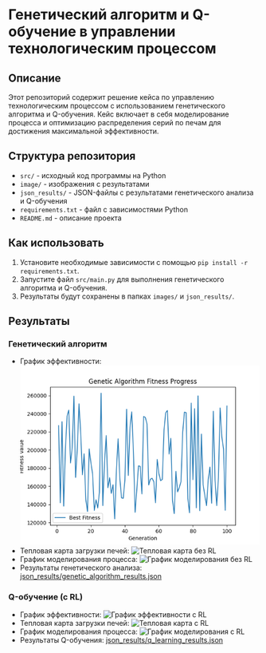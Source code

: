 # Генетический алгоритм и Q-обучение в управлении технологическим процессом

## Описание

Этот репозиторий содержит решение кейса по управлению технологическим процессом с использованием генетического алгоритма и Q-обучения. Кейс включает в себя моделирование процесса и оптимизацию распределения серий по печам для достижения максимальной эффективности.

## Структура репозитория

- `src/` - исходный код программы на Python
- `image/` - изображения с результатами
- `json_results/` - JSON-файлы с результатами генетического анализа и Q-обучения
- `requirements.txt` - файл с зависимостями Python
- `README.md` - описание проекта

## Как использовать

1. Установите необходимые зависимости с помощью `pip install -r requirements.txt`.
2. Запустите файл `src/main.py` для выполнения генетического алгоритма и Q-обучения.
3. Результаты будут сохранены в папках `images/` и `json_results/`.

## Результаты

### Генетический алгоритм

- График эффективности: ![График эффективности без RL](image/fitness_progress.png)
- Тепловая карта загрузки печей: ![Тепловая карта без RL](images/load_map_no_rl.png)
- График моделирования процесса: ![График моделирования без RL](images/modeling_results_no_rl.png)
- Результаты генетического анализа: [json_results/genetic_algorithm_results.json](json_results/results.json)

### Q-обучение (с RL)

- График эффективности: ![График эффективности с RL](images/fitness_progress_rl.png)
- Тепловая карта загрузки печей: ![Тепловая карта с RL](images/load_map_rl.png)
- График моделирования процесса: ![График моделирования с RL](images/modeling_results_rl.png)
- Результаты Q-обучения: [json_results/q_learning_results.json](json_results/q_learning_results.json)
